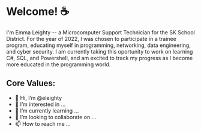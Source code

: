 # Welcome! :coffee:

I'm Emma Leighty -- a Microcomputer Support Technician for the SK School District. For the year of 2022, I was chosen to participate in a trainee program, educating myself in programming, networking, data engineering, and cyber security. I am currently taking this oportunity to work on learning C#, SQL, and Powershell, and am excited to track my progress as I become more educated in the programming world.

## Core Values:


- 👋 Hi, I’m @eleighty
- 👀 I’m interested in ...
- 🌱 I’m currently learning ...
- 💞️ I’m looking to collaborate on ...
- 📫 How to reach me ...

<!---
eleighty/eleighty is a ✨ special ✨ repository because its `README.md` (this file) appears on your GitHub profile.
You can click the Preview link to take a look at your changes.
--->

